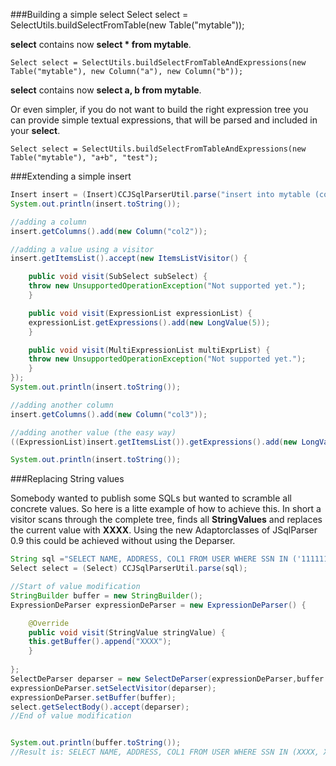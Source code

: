 ###Building a simple select
    Select select = SelectUtils.buildSelectFromTable(new Table("mytable"));

**select** contains now **select * from mytable**.

    Select select = SelectUtils.buildSelectFromTableAndExpressions(new Table("mytable"), new Column("a"), new Column("b"));

**select** contains now **select a, b from mytable**.

Or even simpler, if you do not want to build the right expression tree you can provide simple textual expressions, that will be parsed and included in your **select**.

    Select select = SelectUtils.buildSelectFromTableAndExpressions(new Table("mytable"), "a+b", "test");

###Extending a simple insert

```java
Insert insert = (Insert)CCJSqlParserUtil.parse("insert into mytable (col1) values (1)");
System.out.println(insert.toString());

//adding a column
insert.getColumns().add(new Column("col2"));

//adding a value using a visitor
insert.getItemsList().accept(new ItemsListVisitor() {

    public void visit(SubSelect subSelect) {
	throw new UnsupportedOperationException("Not supported yet.");
    }

    public void visit(ExpressionList expressionList) {
	expressionList.getExpressions().add(new LongValue(5));
    }

    public void visit(MultiExpressionList multiExprList) {
	throw new UnsupportedOperationException("Not supported yet.");
    }
});
System.out.println(insert.toString());

//adding another column
insert.getColumns().add(new Column("col3"));

//adding another value (the easy way)
((ExpressionList)insert.getItemsList()).getExpressions().add(new LongValue(10));

System.out.println(insert.toString());
```

###Replacing String values

Somebody wanted to publish some SQLs but wanted to scramble all concrete values. So here is a litte example of how to achieve this. 
In short a visitor scans through the complete tree, finds all **StringValues** and replaces the 
current value with **XXXX**. Using the new Adaptorclasses of JSqlParser 0.9 this could be achieved without using the Deparser.

```java
String sql ="SELECT NAME, ADDRESS, COL1 FROM USER WHERE SSN IN ('11111111111111', '22222222222222');";
Select select = (Select) CCJSqlParserUtil.parse(sql);

//Start of value modification
StringBuilder buffer = new StringBuilder();
ExpressionDeParser expressionDeParser = new ExpressionDeParser() {

    @Override
    public void visit(StringValue stringValue) {
	this.getBuffer().append("XXXX");
    }
    
};
SelectDeParser deparser = new SelectDeParser(expressionDeParser,buffer );
expressionDeParser.setSelectVisitor(deparser);
expressionDeParser.setBuffer(buffer);
select.getSelectBody().accept(deparser);
//End of value modification


System.out.println(buffer.toString());
//Result is: SELECT NAME, ADDRESS, COL1 FROM USER WHERE SSN IN (XXXX, XXXX)
```